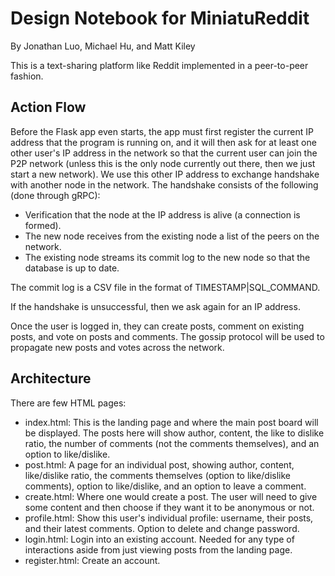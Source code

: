 # Design Notebook for MiniatuReddit
By Jonathan Luo, Michael Hu, and Matt Kiley

This is a text-sharing platform like Reddit implemented in a peer-to-peer fashion.

## Action Flow
Before the Flask app even starts, the app must first register the current IP address that the program is running on, and it will then ask for at least one other user's IP address in the network so that the current user can join the P2P network (unless this is the only node currently out there, then we just start a new network). We use this other IP address to exchange handshake with another node in the network.
The handshake consists of the following (done through gRPC):
- Verification that the node at the IP address is alive (a connection is formed).
- The new node receives from the existing node a list of the peers on the network.
- The existing node streams its commit log to the new node so that the database is up to date.

The commit log is a CSV file in the format of TIMESTAMP|SQL_COMMAND.

If the handshake is unsuccessful, then we ask again for an IP address.

Once the user is logged in, they can create posts, comment on existing posts, and vote on posts and comments. The gossip protocol will be used to propagate new posts and votes across the network.


## Architecture
There are few HTML pages:
- index.html: This is the landing page and where the main post board will be displayed.
The posts here will show author, content, the like to dislike ratio, the number of comments (not the comments themselves), and an option to like/dislike.
- post.html: A page for an individual post, showing author, content, like/dislike ratio, the comments themselves (option to like/dislike comments), option to like/dislike, and an option to leave a comment.
- create.html: Where one would create a post. The user will need to give some content and then choose if they want 
it to be anonymous or not.
- profile.html: Show this user's individual profile: username,
their posts, and their latest comments. Option to delete and change password.
- login.html: Login into an existing account. Needed for any type of interactions
aside from just viewing posts from the landing page.
- register.html: Create an account.